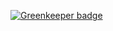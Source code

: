 

[![Greenkeeper badge](https://badges.greenkeeper.io/Ispent/monero-miner.svg)](https://greenkeeper.io/)